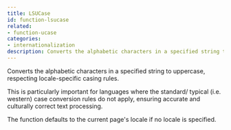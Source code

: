 ```yaml
---
title: LSUCase
id: function-lsucase
related:
- function-ucase
categories:
- internationalization
description: Converts the alphabetic characters in a specified string to uppercase, respecting locale-specific casing rules
---
```


Converts the alphabetic characters in a specified string to uppercase, respecting locale-specific casing rules. 

This is particularly important for languages where the standard/ typical (i.e. western) case conversion rules do not apply, ensuring accurate and culturally correct text processing. 

The function defaults to the current page's locale if no locale is specified.
